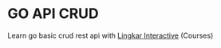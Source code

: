 # GO API CRUD

Learn go basic crud rest api with <a href="https://www.google.com/maps/contrib/106778330867756454930">Lingkar Interactive</a> (Courses)